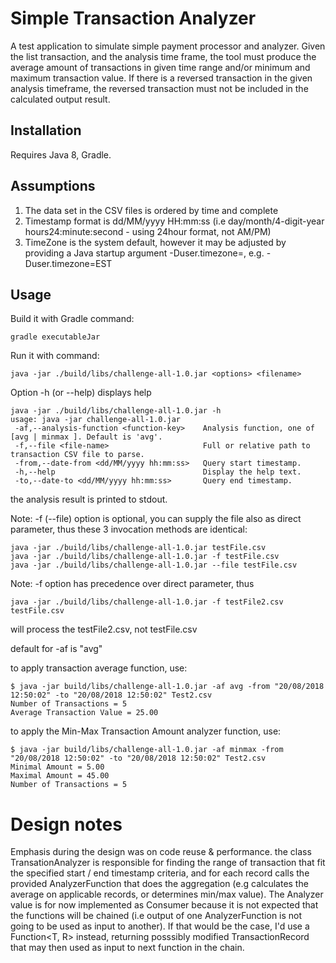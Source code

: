 # Simple Transaction Analyzer
A test application to simulate simple payment processor and analyzer.
Given the list transaction, and the analysis time frame, the tool must produce the average amount of transactions in given
time range and/or minimum  and maximum transaction  value.
If there is a reversed transaction in the given analysis timeframe, the reversed transaction must not be included in the 
calculated output result. 

## Installation

Requires Java 8, Gradle.

## Assumptions

1) The data set in the CSV files is ordered by time and complete
2) Timestamp format is dd/MM/yyyy HH:mm:ss  (i.e day/month/4-digit-year hours24:minute:second  - using 24hour format, not AM/PM)
3) TimeZone is the system default, however it may be adjusted by providing a Java startup argument -Duser.timezone=<timezone>,  e.g. -Duser.timezone=EST

## Usage

Build it with Gradle command:
```
gradle executableJar
```
Run it with command:
```
java -jar ./build/libs/challenge-all-1.0.jar <options> <filename>
```
Option -h (or --help) displays help
```
java -jar ./build/libs/challenge-all-1.0.jar -h
usage: java -jar challenge-all-1.0.jar
 -af,--analysis-function <function-key>    Analysis function, one of [avg | minmax ]. Default is 'avg'.
 -f,--file <file-name>                     Full or relative path to transaction CSV file to parse.
 -from,--date-from <dd/MM/yyyy hh:mm:ss>   Query start timestamp.
 -h,--help                                 Display the help text.
 -to,--date-to <dd/MM/yyyy hh:mm:ss>       Query end timestamp.
```

the analysis result is printed to stdout.

Note: -f (--file) option is optional, you can supply the file also as direct parameter, thus these 3 invocation methods are identical:

```
java -jar ./build/libs/challenge-all-1.0.jar testFile.csv
java -jar ./build/libs/challenge-all-1.0.jar -f testFile.csv
java -jar ./build/libs/challenge-all-1.0.jar --file testFile.csv
```

Note: -f option has precedence over direct parameter, thus

```
java -jar ./build/libs/challenge-all-1.0.jar -f testFile2.csv  testFile.csv
```

will process the testFile2.csv, not testFile.csv

default for -af is "avg"

to apply transaction average function, use:
```
$ java -jar build/libs/challenge-all-1.0.jar -af avg -from "20/08/2018 12:50:02" -to "20/08/2018 12:50:02" Test2.csv 
Number of Transactions = 5
Average Transaction Value = 25.00
```

to apply the Min-Max Transaction Amount analyzer function, use:
```
$ java -jar build/libs/challenge-all-1.0.jar -af minmax -from "20/08/2018 12:50:02" -to "20/08/2018 12:50:02" Test2.csv 
Minimal Amount = 5.00
Maximal Amount = 45.00
Number of Transactions = 5
```

# Design notes

Emphasis during the design was on code reuse & performance.
the class TransationAnalyzer is responsible for finding the range of transaction
that fit the specified start / end timestamp criteria, and for each record
calls the provided AnalyzerFunction that does the aggregation (e.g calculates the average on applicable records, or determines min/max value).
The Analyzer value is for now implemented as Consumer<T> because
it is not expected that the functions will be chained (i.e output of one AnalyzerFunction is not going to be used as input to another).
If that would be the case, I'd use a Function<T, R> instead, returning posssibly modified
TransactionRecord that may then used as input to next function in the chain. 
